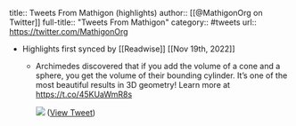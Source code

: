title:: Tweets From Mathigon (highlights)
author:: [[@MathigonOrg on Twitter]]
full-title:: "Tweets From Mathigon"
category:: #tweets
url:: https://twitter.com/MathigonOrg

- Highlights first synced by [[Readwise]] [[Nov 19th, 2022]]
	- Archimedes discovered that if you add the volume of a cone and a sphere, you get the volume of their bounding cylinder. It’s one of the most beautiful results in 3D geometry! Learn more at https://t.co/45KUaWmR8s 
	  
	  ![](https://pbs.twimg.com/media/Fh2tDidXkAAeG_I.jpg) ([View Tweet](https://twitter.com/MathigonOrg/status/1593620140431745024))